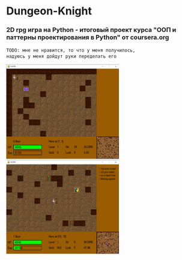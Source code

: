 # Dungeon-Knight

### 2D rpg игра на Python - итоговый проект курса "ООП и паттерны проектирования в Python" от coursera.org

```
TODO: мне не нравится, то что у меня получилось,
надуюсь у меня дойдут руки переделать его
```
<p>
<img src="views/start.png", width="300">
<img src="views/enemy.png", width="300">
</p>